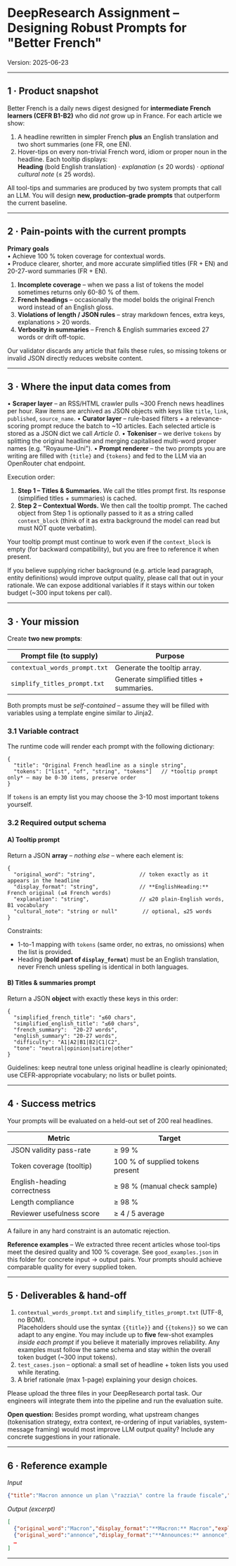# DeepResearch Assignment – Designing Robust Prompts for "Better French"

Version: 2025-06-23

---
## 1 · Product snapshot
Better French is a daily news digest designed for **intermediate French learners (CEFR B1-B2)** who did _not_ grow up in France.  For each article we show:

1. A headline rewritten in simpler French **plus** an English translation and two short summaries (one FR, one EN).
2. Hover-tips on every non-trivial French word, idiom or proper noun in the headline.  Each tooltip displays:  
   **Heading** (bold English translation) · _explanation_ (≤ 20 words) · _optional cultural note_ (≤ 25 words).

All tool-tips and summaries are produced by two system prompts that call an LLM.  You will design **new, production-grade prompts** that outperform the current baseline.

---
## 2 · Pain-points with the current prompts
**Primary goals**  
• Achieve 100 % token coverage for contextual words.  
• Produce clearer, shorter, and more accurate simplified titles (FR + EN) and 20-27-word summaries (FR + EN).

1. **Incomplete coverage** – when we pass a list of tokens the model sometimes returns only 60-80 % of them.
2. **French headings** – occasionally the model bolds the original French word instead of an English gloss.
3. **Violations of length / JSON rules** – stray markdown fences, extra keys, explanations > 20 words.
4. **Verbosity in summaries** – French & English summaries exceed 27 words or drift off-topic.

Our validator discards any article that fails these rules, so missing tokens or invalid JSON directly reduces website content.

---
## 3 · Where the input data comes from
• **Scraper layer** – an RSS/HTML crawler pulls ~300 French news headlines per hour. Raw items are archived as JSON objects with keys like `title`, `link`, `published`, `source_name`.
• **Curator layer** – rule-based filters + a relevance-scoring prompt reduce the batch to ~10 articles. Each selected article is stored as a JSON dict we call *Article 0*.
• **Tokeniser** – we derive `tokens` by splitting the original headline and merging capitalised multi-word proper names (e.g. "Royaume-Uni").
• **Prompt renderer** – the two prompts you are writing are filled with `{title}` and `{tokens}` and fed to the LLM via an OpenRouter chat endpoint.

Execution order:
1. **Step 1 – Titles & Summaries.**  We call the titles prompt first.  Its response (simplified titles + summaries) is cached.
2. **Step 2 – Contextual Words.**  We then call the tooltip prompt.  The cached object from Step 1 is optionally passed to it as a string called `context_block` (think of it as extra background the model can read but must NOT quote verbatim).

Your tooltip prompt must continue to work even if the `context_block` is empty (for backward compatibility), but you are free to reference it when present.

If you believe supplying richer background (e.g. article lead paragraph, entity definitions) would improve output quality, please call that out in your rationale. We can expose additional variables if it stays within our token budget (~300 input tokens per call).

---
## 3 · Your mission
Create **two new prompts**:

| Prompt file (to supply) | Purpose |
|-------------------------|---------|
| `contextual_words_prompt.txt` | Generate the tooltip array. |
| `simplify_titles_prompt.txt`  | Generate simplified titles + summaries. |

Both prompts must be _self-contained_ – assume they will be filled with variables using a template engine similar to Jinja2.

### 3.1  Variable contract
The runtime code will render each prompt with the following dictionary:
```jsonc
{
  "title": "Original French headline as a single string",
  "tokens": ["list", "of", "string", "tokens"]   // *tooltip prompt only* – may be 0-30 items, preserve order
}
```
If `tokens` is an empty list you may choose the 3-10 most important tokens yourself.

### 3.2  Required output schema
####  A) Tooltip prompt
Return a JSON **array** – _nothing else_ – where each element is:
```jsonc
{
  "original_word": "string",              // token exactly as it appears in the headline
  "display_format": "string",             // **EnglishHeading:** French original (≤4 French words)
  "explanation": "string",                // ≤20 plain-English words, B1 vocabulary
  "cultural_note": "string or null"        // optional, ≤25 words
}
```
Constraints:
* 1-to-1 mapping with `tokens` (same order, no extras, no omissions) when the list is provided.
* Heading (**bold part of `display_format`**) must be an English translation, never French unless spelling is identical in both languages.

####  B) Titles & summaries prompt
Return a JSON **object** with exactly these keys in this order:
```jsonc
{
  "simplified_french_title": "≤60 chars",
  "simplified_english_title": "≤60 chars",
  "french_summary":  "20-27 words",
  "english_summary": "20-27 words",
  "difficulty": "A1|A2|B1|B2|C1|C2",
  "tone": "neutral|opinion|satire|other"
}
```
Guidelines: keep neutral tone unless original headline is clearly opinionated; use CEFR-appropriate vocabulary; no lists or bullet points.

---
## 4 · Success metrics
Your prompts will be evaluated on a held-out set of 200 real headlines.

| Metric | Target |
|--------|--------|
| JSON validity pass-rate | ≥ 99 % |
| Token coverage (tooltip) | 100 % of supplied tokens present |
| English-heading correctness | ≥ 98 % (manual check sample) |
| Length compliance | ≥ 98 % |
| Reviewer usefulness score | ≥ 4 / 5 average |

A failure in any hard constraint is an automatic rejection.

**Reference examples**  – We extracted three recent articles whose tool-tips meet the desired quality and 100 % coverage.  See `good_examples.json` in this folder for concrete input → output pairs.  Your prompts should achieve comparable quality for every supplied token.

---
## 5 · Deliverables & hand-off
1. `contextual_words_prompt.txt` and `simplify_titles_prompt.txt` (UTF-8, no BOM).  
   Placeholders should use the syntax `{{title}}` and `{{tokens}}` so we can adapt to any engine.
   You may include up to **five** few-shot examples _inside each prompt_ if you believe it materially improves reliability.  Any examples must follow the same schema and stay within the overall token budget (~300 input tokens).
2. `test_cases.json` – optional: a small set of headline + token lists you used while iterating.
3. A brief rationale (max 1-page) explaining your design choices.

Please upload the three files in your DeepResearch portal task. Our engineers will integrate them into the pipeline and run the evaluation suite.

**Open question:** Besides prompt wording, what upstream changes (tokenisation strategy, extra context, re-ordering of input variables, system-message framing) would most improve LLM output quality?  Include any concrete suggestions in your rationale.

---
## 6 · Reference example
_Input_
```json
{"title":"Macron annonce un plan \"razzia\" contre la fraude fiscale","tokens":["Macron","annonce","plan","razzia","fraude","fiscale"]}
```
_Output (excerpt)_
```json
[
  {"original_word":"Macron","display_format":"**Macron:** Macron","explanation":"President of France (2017–present)","cultural_note":""},
  {"original_word":"annonce","display_format":"**Announces:** annonce","explanation":"Third-person singular of 'annoncer' (to announce)","cultural_note":""},
  …
]
```
---